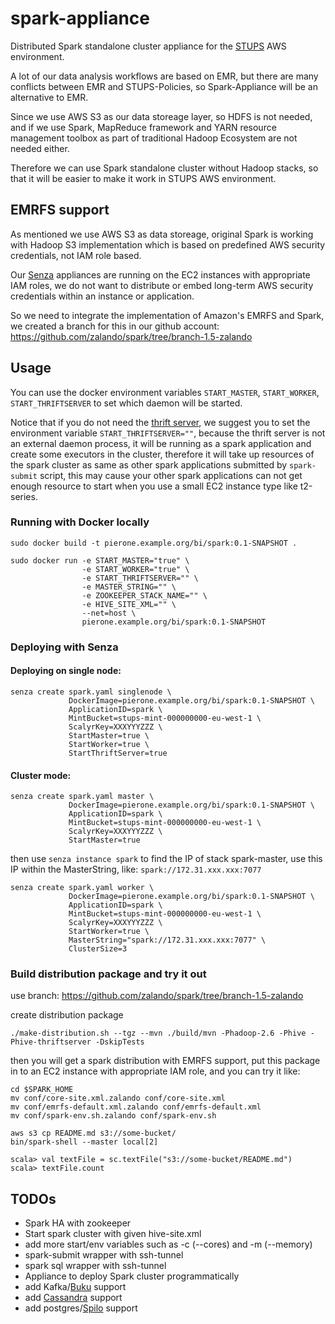 # spark-appliance
Distributed Spark standalone cluster appliance for the [STUPS](https://stups.io) AWS environment.

A lot of our data analysis workflows are based on EMR, but there are many conflicts between EMR and STUPS-Policies, so Spark-Appliance will be an alternative to EMR.

Since we use AWS S3 as our data storeage layer, so HDFS is not needed, and if we use Spark, MapReduce framework and YARN resource management toolbox as part of traditional Hadoop Ecosystem are not needed either.

Therefore we can use Spark standalone cluster without Hadoop stacks, so that it will be easier to make it work in STUPS AWS environment.

## EMRFS support

As mentioned we use AWS S3 as data storeage, original Spark is working with Hadoop S3 implementation which is based on predefined AWS security credentials, not IAM role based.

Our [Senza](https://stups.io/senza/) appliances are running on the EC2 instances with appropriate IAM roles, we do not want to distribute or embed long-term AWS security credentials within an instance or application.

So we need to integrate the implementation of Amazon's EMRFS and Spark, we created a branch for this in our github account: https://github.com/zalando/spark/tree/branch-1.5-zalando

## Usage

You can use the docker environment variables ```START_MASTER```, ```START_WORKER```, ```START_THRIFTSERVER``` to set which daemon will be started.

Notice that if you do not need the [thrift server](https://spark.apache.org/docs/1.5.0/sql-programming-guide.html#distributed-sql-engine), we suggest you to set the environment variable ```START_THRIFTSERVER=""```, because the thrift server is not an external daemon process, it will be running as a spark application and create some executors in the cluster, therefore it will take up resources of the spark cluster as same as other spark applications submitted by ```spark-submit``` script, this may cause your other spark applications can not get enough resource to start when you use a small EC2 instance type like t2-series.

### Running with Docker locally

```
sudo docker build -t pierone.example.org/bi/spark:0.1-SNAPSHOT .

sudo docker run -e START_MASTER="true" \
                -e START_WORKER="true" \
                -e START_THRIFTSERVER="" \
                -e MASTER_STRING="" \
                -e ZOOKEEPER_STACK_NAME="" \
                -e HIVE_SITE_XML="" \
                --net=host \
                pierone.example.org/bi/spark:0.1-SNAPSHOT
```

### Deploying with Senza

#### Deploying on single node:

```
senza create spark.yaml singlenode \
             DockerImage=pierone.example.org/bi/spark:0.1-SNAPSHOT \
             ApplicationID=spark \
             MintBucket=stups-mint-000000000-eu-west-1 \
             ScalyrKey=XXXYYYZZZ \
             StartMaster=true \
             StartWorker=true \
             StartThriftServer=true
```

#### Cluster mode:

```
senza create spark.yaml master \
             DockerImage=pierone.example.org/bi/spark:0.1-SNAPSHOT \
             ApplicationID=spark \
             MintBucket=stups-mint-000000000-eu-west-1 \
             ScalyrKey=XXXYYYZZZ \
             StartMaster=true
```

then use ```senza instance spark``` to find the IP of stack spark-master, use this IP within the MasterString, like: ```spark://172.31.xxx.xxx:7077```

```
senza create spark.yaml worker \
             DockerImage=pierone.example.org/bi/spark:0.1-SNAPSHOT \
             ApplicationID=spark \
             MintBucket=stups-mint-000000000-eu-west-1 \
             ScalyrKey=XXXYYYZZZ \
             StartWorker=true \
             MasterString="spark://172.31.xxx.xxx:7077" \
             ClusterSize=3
```

### Build distribution package and try it out

use branch: https://github.com/zalando/spark/tree/branch-1.5-zalando

create distribution package

```./make-distribution.sh --tgz --mvn ./build/mvn -Phadoop-2.6 -Phive -Phive-thriftserver -DskipTests```

then you will get a spark distribution with EMRFS support, put this package in to an EC2 instance with appropriate IAM role, and you can try it like:

```
cd $SPARK_HOME
mv conf/core-site.xml.zalando conf/core-site.xml
mv conf/emrfs-default.xml.zalando conf/emrfs-default.xml
mv conf/spark-env.sh.zalando conf/spark-env.sh

aws s3 cp README.md s3://some-bucket/
bin/spark-shell --master local[2]

scala> val textFile = sc.textFile("s3://some-bucket/README.md")
scala> textFile.count
```

## TODOs

* Spark HA with zookeeper
* Start spark cluster with given hive-site.xml
* add more start/env variables such as -c (--cores) and -m (--memory)
* spark-submit wrapper with ssh-tunnel
* spark sql wrapper with ssh-tunnel
* Appliance to deploy Spark cluster programmatically
* add Kafka/[Buku](https://github.com/zalando/saiki-buku) support
* add [Cassandra](https://github.com/zalando/stups-cassandra) support
* add postgres/[Spilo](https://github.com/zalando/spilo) support
